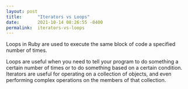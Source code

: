 ```yaml
---
layout: post
title:      "Iterators vs Loops"
date:       2021-10-14 08:26:55 -0400
permalink:  iterators-vs-loops
---
```


Loops in Ruby are used to execute the same block of code a specified number of times.

Loops are useful when you need to tell your program to do something a certain number of times or to do something based on a certain condition. Iterators are useful for operating on a collection of objects, and even performing complex operations on the members of that collection.